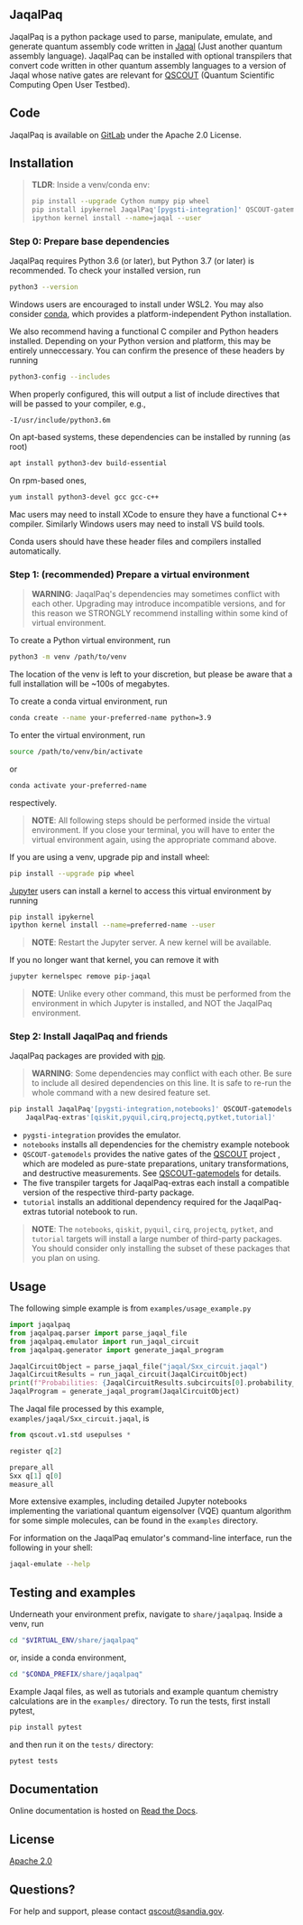 JaqalPaq
--------

JaqalPaq is a python package used to parse, manipulate, emulate, and generate
quantum assembly code written in [Jaqal](https://qscout.sandia.gov/jaqal)
(Just another quantum assembly language).  JaqalPaq can be installed with
optional transpilers that convert code written in other quantum assembly
languages to a version of Jaqal whose native gates are relevant for
[QSCOUT](https://qscout.sandia.gov/) (Quantum Scientific Computing Open User
Testbed).

## Code

JaqalPaq is available on [GitLab](https://gitlab.com/jaqal/jaqalpaq) under
the Apache 2.0 License.

## Installation

> **TLDR**: Inside a venv/conda env:
>
> ```bash
> pip install --upgrade Cython numpy pip wheel
> pip install ipykernel JaqalPaq'[pygsti-integration]' QSCOUT-gatemodels
> ipython kernel install --name=jaqal --user
> ```

### Step 0: Prepare base dependencies

JaqalPaq requires Python 3.6 (or later), but Python 3.7 (or later) is
recommended.  To check your installed version, run

```bash
python3 --version
```

Windows users are encouraged to install under WSL2.  You may also consider
[conda](https://conda.io), which provides a platform-independent Python
installation.

We also recommend having a functional C compiler and Python headers installed.
Depending on your Python version and platform, this may be entirely
unneccessary.  You can confirm the presence of these headers by running

```bash
python3-config --includes
```

When properly configured, this will output a list of include directives that
will be passed to your compiler, e.g.,

```
-I/usr/include/python3.6m
```

On apt-based systems, these dependencies can be installed by running (as root)

```bash
apt install python3-dev build-essential
```

On rpm-based ones,

```bash
yum install python3-devel gcc gcc-c++
```

Mac users may need to install XCode to ensure they have a functional C++
compiler.  Similarly Windows users may need to install VS build tools.

Conda users should have these header files and compilers installed
automatically.

### Step 1: (recommended) Prepare a virtual environment

> **WARNING**: JaqalPaq's dependencies may sometimes conflict with each other.
> Upgrading may introduce incompatible versions, and for this reason we
> STRONGLY recommend installing within some kind of virtual environment.

To create a Python virtual environment, run

```bash
python3 -m venv /path/to/venv
```

The location of the venv is left to your discretion, but please be aware that
a full installation will be ~100s of megabytes.

To create a conda virtual environment, run

```bash
conda create --name your-preferred-name python=3.9
```

To enter the virtual environment, run

```bash
source /path/to/venv/bin/activate
```

or

```bash
conda activate your-preferred-name
```

respectively.

> **NOTE**: All following steps should be performed inside the virtual
> environment.  If you close your terminal, you will have to enter the virtual
> environment again, using the appropriate command above.

If you are using a venv, upgrade pip and install wheel:

```bash
pip install --upgrade pip wheel
```

[Jupyter](https://jupyter.org/) users can install a kernel to access this
virtual environment by running

```bash
pip install ipykernel
ipython kernel install --name=preferred-name --user
```

> **NOTE**: Restart the Jupyter server.  A new kernel will be available.

If you no longer want that kernel, you can remove it with

```bash
jupyter kernelspec remove pip-jaqal
```

> **NOTE**: Unlike every other command, this must be performed from the
> environment in which Jupyter is installed, and NOT the JaqalPaq environment.

### Step 2: Install JaqalPaq and friends

JaqalPaq packages are provided with [pip](https://pip.pypa.io/en/stable/).

> **WARNING**: Some dependencies may conflict with each other.  Be sure to
> include all desired dependencies on this line.  It is safe to re-run the
> whole command with a new desired feature set.

```bash
pip install JaqalPaq'[pygsti-integration,notebooks]' QSCOUT-gatemodels \
    JaqalPaq-extras'[qiskit,pyquil,cirq,projectq,pytket,tutorial]'
```

 - `pygsti-integration` provides the emulator.
 - `notebooks` installs all dependencies for the chemistry example notebook
 - `QSCOUT-gatemodels` provides the native gates of the
   [QSCOUT](https://qscout.sandia.gov/) project , which are modeled as
   pure-state  preparations, unitary transformations, and destructive
   measurements. See
   [QSCOUT-gatemodels](https://pypi.org/project/QSCOUT-gatemodels/) for
   details.
 - The five transpiler targets for JaqalPaq-extras each install a compatible
   version of the respective third-party package.
 - `tutorial` installs an additional dependency required for the
   JaqalPaq-extras tutorial notebook to run.

> **NOTE**: The `notebooks`, `qiskit`, `pyquil`, `cirq`, `projectq`, `pytket`,
> and `tutorial` targets will install a large number of third-party packages.
> You should consider only installing the subset of these packages that you
> plan on using.

## Usage

The following simple example is from `examples/usage_example.py`


```python
import jaqalpaq
from jaqalpaq.parser import parse_jaqal_file
from jaqalpaq.emulator import run_jaqal_circuit
from jaqalpaq.generator import generate_jaqal_program

JaqalCircuitObject = parse_jaqal_file("jaqal/Sxx_circuit.jaqal")
JaqalCircuitResults = run_jaqal_circuit(JaqalCircuitObject)
print(f"Probabilities: {JaqalCircuitResults.subcircuits[0].probability_by_str}")
JaqalProgram = generate_jaqal_program(JaqalCircuitObject)
```

The Jaqal file processed by this example, `examples/jaqal/Sxx_circuit.jaqal`, is

```python
from qscout.v1.std usepulses *

register q[2]

prepare_all
Sxx q[1] q[0]
measure_all
```

More extensive examples, including detailed Jupyter notebooks implementing the
variational quantum eigensolver (VQE) quantum algorithm for some simple
molecules, can be found in the `examples` directory.

For information on the JaqalPaq emulator's command-line interface, run the
following in your shell:

```bash
jaqal-emulate --help
```

## Testing and examples

Underneath your environment prefix, navigate to `share/jaqalpaq`.  Inside a
venv, run

```bash
cd "$VIRTUAL_ENV/share/jaqalpaq"
```

or, inside a conda environment,

```bash
cd "$CONDA_PREFIX/share/jaqalpaq"
```

Example Jaqal files, as well as tutorials and example quantum chemistry
calculations are in the `examples/` directory.  To run the tests, first
install pytest,

```bash
pip install pytest
```

and then run it on the `tests/` directory:

```bash
pytest tests
```

## Documentation

Online documentation is hosted on [Read the Docs](https://jaqalpaq.readthedocs.io).


## License
[Apache 2.0](https://choosealicense.com/licenses/apache-2.0/)

## Questions?

For help and support, please contact [qscout@sandia.gov](mailto:qscout@sandia.gov).

